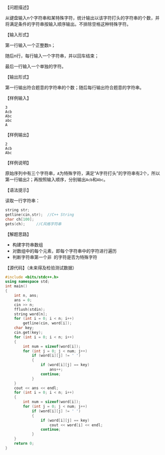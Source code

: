 【问题描述】

从键盘输入n个字符串和某特殊字符，统计输出以该字符打头的字符串的个数，并将满足条件的字符串按输入顺序输出。不排除空格这种特殊字符。



【输入形式】

第一行输入一个正整数n；

随后n行，每行输入一个字符串，并以回车结束；

最后一行输入一个单独的字符。



【输出形式】

第一行输出符合题意的字符串的个数；随后每行输出符合题意的字符串。

【样例输入】

```
3
Acb
Abc
abc
A
```



【样例输出】

```
2
Acb
Abc
```



【样例说明】

原始序列中有三个字符串，`A`为特殊字符，满足“A字符打头”的字符串有2个，所以第一行输出2；再按照输入顺序，分别输出`Acb`和`Abc`。



【语法提示】

读取一行字符串：

```c++
string str;
getline(cin,str);  //C++ String
char ch[100];
gets(ch);     //C风格字符串
```



【解题思路】

+ 构建字符串数组
+ 对数组中的每个元素，即每个字符串中的字符进行遍历
+ 判断字符串第一个非` `的字符是否为特殊字符

【源代码】（未来得及检验测试数据）

```c++
#include <bits/stdc++.h>
using namespace std;
int main()
{
    int n, ans;
    ans = 0;
    cin >> n;
    fflush(stdin);
    string word[n];
    for (int i = 0; i < n; i++)
        getline(cin, word[i]);
    char key;
    cin.get(key);
    for (int i = 0; i < n; i++)
    {
        int num = sizeof(word[i]);
        for (int j = 0; j < num; j++)
            if (word[i][j] != ' ')
            {
                if (word[i][j] == key)
                    ans++;
                continue;
            }
    }
    cout << ans << endl;
    for (int i = 0; i < n; i++)
    {
        int num = sizeof(word[i]);
        for (int j = 0; j < num; j++)
            if (word[i][j] != ' ')
            {
                if (word[i][j] == key)
                    cout << word[i] << endl;
                continue;
            }
    }
    return 0;
}
```

